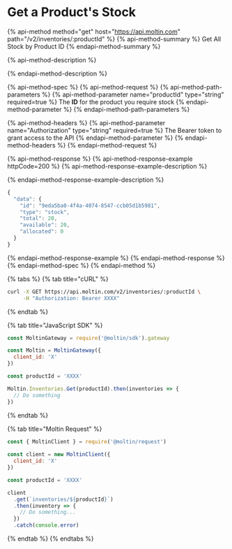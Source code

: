 # Get a Product's Stock

{% api-method method="get" host="https://api.moltin.com" path="/v2/inventories/:productId" %}
{% api-method-summary %}
Get All Stock by Product ID
{% endapi-method-summary %}

{% api-method-description %}

{% endapi-method-description %}

{% api-method-spec %}
{% api-method-request %}
{% api-method-path-parameters %}
{% api-method-parameter name="productId" type="string" required=true %}
The **ID** for the product you require stock
{% endapi-method-parameter %}
{% endapi-method-path-parameters %}

{% api-method-headers %}
{% api-method-parameter name="Authorization" type="string" required=true %}
The Bearer token to grant access to the API
{% endapi-method-parameter %}
{% endapi-method-headers %}
{% endapi-method-request %}

{% api-method-response %}
{% api-method-response-example httpCode=200 %}
{% api-method-response-example-description %}

{% endapi-method-response-example-description %}

```javascript
{
  "data": {
    "id": "9eda5ba0-4f4a-4074-8547-ccb05d1b5981",
    "type": "stock",
    "total": 20,
    "available": 20,
    "allocated": 0
  }
}
```
{% endapi-method-response-example %}
{% endapi-method-response %}
{% endapi-method-spec %}
{% endapi-method %}

{% tabs %}
{% tab title="cURL" %}
```bash
curl -X GET https://api.moltin.com/v2/inventories/:productId \
     -H "Authorization: Bearer XXXX"
```
{% endtab %}

{% tab title="JavaScript SDK" %}
```javascript
const MoltinGateway = require('@moltin/sdk').gateway

const Moltin = MoltinGateway({
  client_id: 'X'
})

const productId = 'XXXX'

Moltin.Inventories.Get(productId).then(inventories => {
  // Do something
})
```
{% endtab %}

{% tab title="Moltin Request" %}
```javascript
const { MoltinClient } = require('@moltin/request')
​
const client = new MoltinClient({
  client_id: 'X'
})

const productId = 'XXXX'​

client
  .get(`inventories/${productId}`)
  .then(inventory => {
    // Do something...
  })
  .catch(console.error)
```
{% endtab %}
{% endtabs %}

